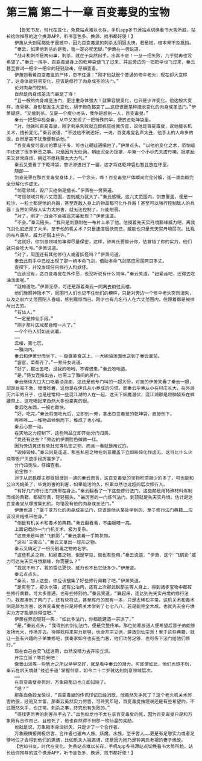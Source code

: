 # 第三篇 第二十一章 百变毒叟的宝物
        【告知书友，时代在变化，免费站点难以长存，手机app多书源站点切换看书大势所趋，站长给你推荐的这个换源APP，听书音色多、换源、找书都好使！】
       伊萧从头到尾都处于震撼中，因为百变毒叟的刺杀太阴狠太快，若是她，根本来不及抵挡。
       “秦云，如果他刺杀的是我，我一定必死无疑。”伊萧在一旁说道。
       “战斗和刺杀是两码事，刺杀，就在于突然出手，出其不意！一旦一招失败，几乎就再也没希望了。”秦云一挥手，百变毒叟身上的乾坤袋便飞了过来，并且旁边的一把把伞也飞过来，秦云甚至尝试一把伞一把伞的轻轻敲击，仔细查看。
       伊萧则看着百变毒叟的尸体，忍不住道：“刚才他就是个普通的修伞老头，现在却大变样了，这身体能轻易变化，应该是修行了肉身成圣的法门。”
       论对肉身的控制。
       自然是肉身成圣法门最是了得！
       “且一般的肉身成圣法门，更注重身体强大！就算容貌变化，也只是少许变化。他这般大变样，连骨骼、身形都发生大变化，胡子颜色都变了……这应该是某种擅长变化的肉身成圣法门。”伊萧疑惑，“又擅刺杀，又是一个瘦小老头，我倒是想到一人，百变毒叟。”
       秦云一把把伞检查着，从中又发现了一把特殊的伞，便放进乾坤袋里。
       “对，他就叫百变毒叟，刚才刺杀失败就立即疯狂给我传音，说他是百变毒叟，说他擅长机关术，擅长变化。”秦云说道，“不过他不说还好，一说，百变毒叟名声太丑，他手上的人命多的很，自然是毫不犹豫便斩杀他。”
       “百变毒叟可查出的罪证不多，可也让朝廷通缉他了。”伊萧点头，“以他的变化之术，恐怕暗中还做了很多罪恶之事。只是因为太低调，朝廷没全力捉拿，毕竟一个小小先天虚丹境，捉拿起来又非常麻烦，朝廷不愿耗费太大力气。”
       秦云又查看了下乾坤袋，意识渗透扫了一遍，这才将这乾坤袋也暂且放在怀里。
       随即——
       剑意笼罩在那百变毒叟身体上，一个念头，哗！百变毒叟尸体瞬间完全分解，连一滴血都完全分解化作虚无。
       “剑意领域，毁尸灭迹倒是擅长。”伊萧在一旁笑道。
       “可惜领域只有六丈范围，否则威力就大了。”秦云感慨，这六丈范围内，剑意覆盖，便是一粒沙，一粒土都是他的兵器，甚至连敌人身上的物品都可化作兵器！甚至可以强行控制敌人的兵器！当然如果敌人实力太厉害，就无法控制了，只能削弱。
       “对了，刚才一战会不会被巡天鉴发现？”伊萧连道。
       “不会。”秦云摇头，“我只是剑意附在一布片上杀了他，估摸着先天实丹境巅峰威力吧，离我飞剑化虹还差了大半。至于他的机关术？只是速度极快而已，威能也只是先天实丹境层次。比我的布片袭杀，威力还弱上些许。”
       “这就好，你剑意领域的事得尽量保密，这样，钟离氏要算计你，估算错了你的实力，他们就只会吃大亏。”伊萧说道。
       “对了，周围还有其他修行人或者妖怪吗？”伊萧问道。
       秦云此刻手中已经出现了那一柄本命飞剑，借助本命飞剑感应周围两百多丈。
       查探下，并没发现任何修行人和妖怪。
       “应该没有，这百变毒叟在外作恶，也没听说有什么同伴。”秦云笑道，“赶紧走吧，还得去吃油泼面呢。”
       “就知道吃。”伊萧无奈，可还是跟着秦云一同离去前往云楼。
       他们施展神隐术下，周围行人们也记不住他们的模样，只是对旁边一个修伞老头突然消失，以及之前六丈范围陷入昏暗，感到震惊而已。刚才也有几名行人在六丈范围内，但跟着都是被排斥出去的。
       “有仙人。”
       “一定是神仙手段。”
       “刚才那片区域都昏暗一片了。”
       一个个行人们如此说着。
       ……
       云楼，第七层。
       一雅间内。
       秦云和伊萧分而坐下，一盘盘美食送上，一大碗油泼面也送到了秦云面前。
       “客官，菜都齐了。”一旁侍女说道。
       “好了，都出去吧，没我的吩咐，不得进来。”秦云吩咐道。
       “是。”侍女连推出去，也带上了雅间的房门。
       秦云继续大口大口吃着油泼面，这还是他专门叫的一超大份，对面的伊萧笑看了秦云一眼，却是丝毫不急，慢慢吃着，这也是在伊氏从小养成的习惯。而秦云毕竟从小在村庄长大，在外游历六年的日子，也是经常和一些混江湖的人在一起，这天下妖魔潜伏，混江湖那是将脑袋系在裤腰带上，这吃喝起来自然大多也豪爽的很。
       秦云吃东西，一般也颇快。
       “好，吃完。”秦云将面吃光后，立即到一旁，拿出百变毒叟的乾坤袋，直接倒下。
       哗哗哗……一堆物品倾倒而下，堆成了也小堆。
       秦云心意一动。
       在天地之力控制下，这些物品立即开始分门归类。
       “竟还有这些？”旁边的伊萧脸色微微一红。
       因为旁边竟还有些肚兜等私密之物，而且一看就是用过的。
       “毁掉毁掉。”秦云则是连道，那些私密之物在剑意覆盖下立即粉碎化作虚无，这可比什么火烧等毁尸灭迹手段厉害多了。
       分门归类后，仔细查看。
       论宝物？
       对于从武枫郡主那狠狠搜刮一通的秦云而言，这百变毒叟的宝物积攒就少的多了，可也能和公冶丙媲美了，毕竟厉害的刺客，如果能活的久，积累自然也远超同层次修行人。
       “有好几门修行法门携带在身上。”秦云翻看了一下这些修行法门，这些都是用特殊材料炼制而成的典籍，都极珍贵，轻轻摇头，“最厉害的一门炼气法门，到顶就是先天实丹境。估计是这百变毒叟从哪搜集到的。可惜没有他的肉身成圣法门。”
       伊萧也道：“能千变万化的肉身成圣法门，应该是他从某处学到的，至于修行法门典籍……应该没资格携带在身。”
       “倒是有机关术和毒术的典籍。”秦云翻看着，不由眼睛一亮。
       上面记载的一门门机关术，极为复杂。
       “这原来是叫做‘飞鹤影’。”秦云拿着一手筒状物。
       “这叫‘天雷击’。”秦云又拿出一球形之物。
       秦云又确定了一份份剧毒之物的名字。
       “这些机关之物，和剧毒之物，倒是罕见，倒也有些用。”秦云说道，“伊萧，这个‘飞鹤影’威力可达先天实丹境巅峰，你需要么？”
       “我就不用了，我的雷法更快，威力也不比它低多少。”伊萧道。
       秦云点点头。
       “秦云，加上这些，你应该搜集了好些修行典籍了吧。”伊萧笑道。
       “是有些了，那头水猿，还有公冶丙，还有上次那武枫郡主等人身上，得到诸多宝物中都有些修行典籍。可大多普通，也有些特别的。”秦云笑道，“算起来，连达到先天实丹境的修行法门，我都凑到了两门了。还有些符法，甚至炼丹的都有一本，只是太稀松平常。这机关术和毒术倒是颇为厉害，这百变毒叟也只是将机关术学到了七七八八，若是能完全大成，也就先天金丹境实力方才能够挡得住吧。”
       伊萧在旁边轻轻一笑：“如此多法门，你都能建造一宗派了。”
       “是。”秦云点头，“我得到的剑仙法门，便是完整传承。那位前辈辰道人便希望后辈子弟能够发扬光大，传扬开去。待得我将来实力足够，也会开宗立派，建造剑仙宗派！至于这些典籍，就让一些有兴趣的子弟兼修吧，我秦家如今也有些门客，他们功劳足够，也可传下法门给他们修行。”
       现在自己在突飞猛进期，自然没精力去开宗立派。
       开宗立派？等将来吧！
       像景山派等一些势力之所以早早交好，就是看中秦云的潜力。可即便如此，他们也想不到，秦云在后天境就‘技近乎道’掌握剑意，如今二十二岁就达到剑意领域层次。
       ……
       在百变毒叟身死时，万象殿那边也立即知晓了。
       “嗯？”
       那条血色蛟龙惊讶，“百变毒叟的传讯印记已经消散，他竟然失手死了？这个老头机关术厉害的很，经验又丰富，那秦云虽然实力厉害，可终究年轻，百变毒叟按理说还是有些希望的。不过既然失手，也正常。刺杀之事，终究也有失败的。”
       “得找更厉害的刺客杀手去了。”血色蛟龙也不太在意百变毒叟的死，因为百变毒叟只是和万象殿有合作而已，且他死了，他也自然得不到那一枚仙晶的奖励。
       也就是说，万象殿本身没损失，只是少了一个合作者。
       万象殿情报网极厉害，合作者也遍布人族、妖魔、水族。至于客人……更是有足够实力或者足够地位才会得到他们的邀请，比如乐夫人被邀请，还是因为她乃是钟离氏老祖的妻子缘故。
       【告知书友，时代在变化，免费站点难以长存，手机app多书源站点切换看书大势所趋，站长给你推荐的这个换源APP，听书音色多、换源、找书都好使！】
